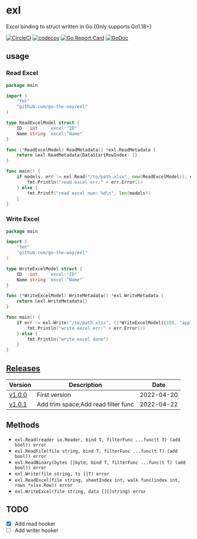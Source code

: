 # exl
Excel binding to struct written in Go.(Only supports Go1.18+)

[![CircleCI](https://circleci.com/gh/go-the-way/exl/tree/main.svg?style=shield)](https://circleci.com/gh/go-the-way/exl/tree/main)
[![codecov](https://codecov.io/gh/go-the-way/exl/branch/main/graph/badge.svg?token=8MAR3J959H)](https://codecov.io/gh/go-the-way/exl)
[![Go Report Card](https://goreportcard.com/badge/github.com/go-the-way/exl)](https://goreportcard.com/report/github.com/go-the-way/exl)
[![GoDoc](https://pkg.go.dev/badge/github.com/go-the-way/exl?status.svg)](https://pkg.go.dev/github.com/go-the-way/exl?tab=doc)

## usage

### Read Excel

```go
package main

import (
	"fmt"
	"github.com/go-the-way/exl"
)

type ReadExcelModel struct {
	ID   int    `excel:"ID"`
	Name string `excel:"Name"`
}

func (*ReadExcelModel) ReadMetadata() *exl.ReadMetadata {
	return &exl.ReadMetadata{DataStartRowIndex: 1}
}

func main() {
	if models, err := exl.Read("/to/path.xlsx", new(ReadExcelModel)); err != nil {
		fmt.Println("read excel err:" + err.Error())
	} else {
		fmt.Printf("read excel num: %d\n", len(models))
	}
}
```

### Write Excel

```go
package main

import (
	"fmt"
	"github.com/go-the-way/exl"
)

type WriteExcelModel struct {
	ID   int    `excel:"ID"`
	Name string `excel:"Name"`
}

func (*WriteExcelModel) WriteMetadata() *exl.WriteMetadata {
	return &exl.WriteMetadata{}
}

func main() {
	if err := exl.Write("/to/path.xlsx", []*WriteExcelModel{{100, "apple"}, {200, "pear"}}); err != nil {
		fmt.Println("write excel err:" + err.Error())
	} else {
		fmt.Println("write excel done")
	}
}
```

## [Releases](https://github.com/go-the-way/exl/releases)

| Version                                                         | Description                         | Date         |
|-----------------------------------------------------------------|-------------------------------------|--------------|
| [v1.0.0](https://github.com/go-the-way/exl/releases/tag/v1.0.0) | First version                       | 2022-04-20   |
| [v1.0.1](https://github.com/go-the-way/exl/releases/tag/v1.0.1) | Add trim space;Add read filter func | 2022-04-22   |

## Methods

* `exl.Read(reader io.Reader, bind T, filterFunc ...func(t T) (add bool)) error`
* `exl.ReadFile(file string, bind T, filterFunc ...func(t T) (add bool)) error`
* `exl.ReadBinary(bytes []byte, bind T, filterFunc ...func(t T) (add bool)) error`
* `exl.Write(file string, ts []T) error`
* `exl.ReadExcel(file string, sheetIndex int, walk func(index int, rows *xlsx.Row)) error`
* `exl.WriteExcel(file string, data [][]string) error`

## TODO

- [x] Add read hooker
- [ ] Add writer hooker